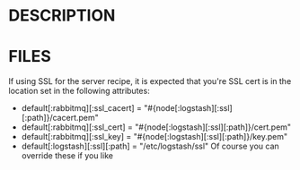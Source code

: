 DESCRIPTION
===========

FILES
=====
If using SSL for the server recipe, it is expected that you're SSL cert is in the location set in the following attributes:
* default[:rabbitmq][:ssl_cacert] = "#{node[:logstash][:ssl][:path]}/cacert.pem"
* default[:rabbitmq][:ssl_cert] = "#{node[:logstash][:ssl][:path]}/cert.pem"
* default[:rabbitmq][:ssl_key] = "#{node[:logstash][:ssl][:path]}/key.pem"
* default[:logstash][:ssl][:path] = "/etc/logstash/ssl"
Of course you can override these if you like

